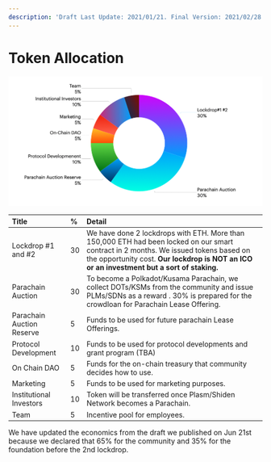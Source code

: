 ```yaml
---
description: 'Draft Last Update: 2021/01/21. Final Version: 2021/02/28'
---
```


# Token Allocation

![](../../.gitbook/assets/screen-shot-2021-02-28-at-11.43.01.png)

| Title | % | Detail |
| :--- | :--- | :--- |
| Lockdrop \#1 and \#2 | 30 | We have done 2 lockdrops with ETH. More than 150,000 ETH had been locked on our smart contract in 2 months. We issued tokens based on the opportunity cost. **Our lockdrop is NOT an ICO or an investment but a sort of staking.**  |
| Parachain Auction | 30 | To become a Polkadot/Kusama Parachain, we collect DOTs/KSMs from the community and issue PLMs/SDNs as a reward . 30% is prepared for the crowdloan for Parachain Lease Offering.  |
| Parachain Auction Reserve | 5 | Funds to be used for future parachain Lease Offerings.  |
| Protocol Development | 10 | Funds to be used for protocol developments and grant program \(TBA\) |
| On Chain DAO | 5 | Funds for the on-chain treasury that community decides how to use.  |
| Marketing | 5 | Funds to be used for marketing purposes. |
| Institutional Investors | 10 | Token will be transferred once  Plasm/Shiden Network becomes a Parachain.  |
| Team | 5 | Incentive pool for employees.  |

We have updated the economics from the draft we published on Jun 21st because we declared that 65% for the community and 35% for the foundation before the 2nd lockdrop.  

